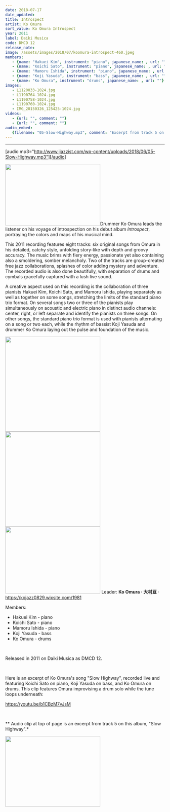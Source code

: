 ```yaml
---
date: 2018-07-17
date_updated: 
title: Introspect
artist: Ko Omura
sort_value: Ko Omura Introspect
year: 2011
label: Daiki Musica
code: DMCD 12
release_note: 
image: /assets/images/2018/07/koomura-introspect-460.jpeg
members:
   - {name: "Hakuei Kim", instrument: "piano", japanese_name: , url: ""}
   - {name: "Koichi Sato", instrument: "piano", japanese_name: , url: ""}
   - {name: "Mamoru Ishida", instrument: "piano", japanese_name: , url: ""}
   - {name: "Koji Yasuda", instrument: "bass", japanese_name: , url: ""}
   - {name: "Ko Omura", instrument: "drums", japanese_name: , url: ""}
images: 
   - L1120033-1024.jpg
   - L1190764-1024.jpg
   - L1190758-1024.jpg
   - L1190760-1024.jpg
   - IMG_20150326_125425-1024.jpg
videos: 
   - {url: "", comment: ""}
   - {url: "", comment: ""}
audio_embed:
   {filename: "05-Slow-Highway.mp3", comment: "Excerpt from track 5 on this album, \"Slow Highway\":"}
---
```

---
[audio mp3="http://www.jjazzist.com/wp-content/uploads/2018/06/05-Slow-Highway.mp3"][/audio]

<a href="http://www.jjazzist.com/wp-content/uploads/2018/05/L1120033.jpg"><img class="alignright size-medium wp-image-1886" src="http://www.jjazzist.com/wp-content/uploads/2018/05/L1120033-300x194.jpg" alt="" width="300" height="194" /></a>Drummer Ko Omura leads the listener on his voyage of introspection on his debut album *Introspect*, portraying the colors and maps of his musical mind.

This 2011 recording features eight tracks: six original songs from Omura in his detailed, catchy style, unfolding story-like with depth and groovy accuracy. The music brims with fiery energy, passionate yet also containing also a smoldering, somber melancholy. Two of the tracks are group-created free jazz collaborations, splashes of color adding mystery and adventure. The recorded audio is also done beautifully, with separation of drums and cymbals gracefully captured with a lush live sound.

A creative aspect used on this recording is the collaboration of three pianists Hakuei Kim, Koichi Sato, and Mamoru Ishida, playing separately as well as together on some songs, stretching the limits of the standard piano trio format. On several songs two or three of the pianists play simultaneously on acoustic and electric piano in distinct audio channels: center, right, or left separate and identify the pianists on three songs. On other songs, the standard piano trio format is used with pianists alternating on a song or two each, while the rhythm of bassist Koji Yasuda and drummer Ko Omura laying out the pulse and foundation of the music.

<a href="http://www.jjazzist.com/wp-content/uploads/2018/06/L1190764.jpg"><img class="alignnone size-medium wp-image-2011" src="http://www.jjazzist.com/wp-content/uploads/2018/06/L1190764-300x300.jpg" alt="" width="300" height="300" /></a><a href="http://www.jjazzist.com/wp-content/uploads/2018/06/L1190758.jpg"><img class="alignnone size-medium wp-image-2012" src="http://www.jjazzist.com/wp-content/uploads/2018/06/L1190758-300x300.jpg" alt="" width="300" height="300" /></a><a href="http://www.jjazzist.com/wp-content/uploads/2018/06/L1190760.jpg"><img class="alignnone size-medium wp-image-2013" src="http://www.jjazzist.com/wp-content/uploads/2018/06/L1190760-300x211.jpg" alt="" width="300" height="211" /></a>
Leader: <strong>Ko Omura · 大村亘</strong> · <a href="https://kojazz0829.wixsite.com/1981">https://kojazz0829.wixsite.com/1981</a>

Members:
<ul>
 	<li>Hakuei Kim - piano</li>
 	<li>Koichi Sato - piano</li>
 	<li>Mamoru Ishida - piano</li>
 	<li>Koji Yasuda - bass</li>
 	<li>Ko Omura - drums</li>
</ul>
&nbsp;

Released in 2011 on Daiki Musica as DMCD 12.

&nbsp;

Here is an excerpt of Ko Omura's song "Slow Highway", recorded live and featuring Koichi Sato on piano, Koji Yasuda on bass, and Ko Omura on drums. This clip features Omura improvising a drum solo while the tune loops underneath:

https://youtu.be/b1CBzM7vJsM

&nbsp;

** Audio clip at top of page is an excerpt from track 5 on this album, "Slow Highway".*

<a href="http://www.jjazzist.com/wp-content/uploads/2018/06/IMG_20150326_125425.jpg"><img class="size-medium wp-image-2020 alignnone" src="http://www.jjazzist.com/wp-content/uploads/2018/06/IMG_20150326_125425-300x223.jpg" alt="" width="300" height="223" /></a>

